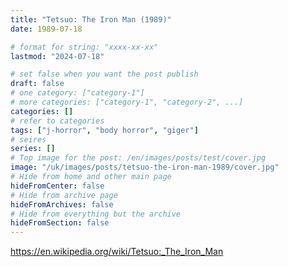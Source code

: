 ```yaml
---
title: "Tetsuo: The Iron Man (1989)"
date: 1989-07-18

# format for string: "xxxx-xx-xx"
lastmod: "2024-07-18"

# set false when you want the post publish
draft: false
# one category: ["category-1"]
# more categories: ["category-1", "category-2", ...]
categories: []
# refer to categories
tags: ["j-horror", "body horror", "giger"]
# seires
series: []
# Top image for the post: /en/images/posts/test/cover.jpg
image: "/uk/images/posts/tetsuo-the-iron-man-1989/cover.jpg"
# Hide from home and other main page
hideFromCenter: false
# Hide from archive page
hideFromArchives: false
# Hide from everything but the archive
hideFromSection: false
---
```

https://en.wikipedia.org/wiki/Tetsuo:_The_Iron_Man
<!--more-->